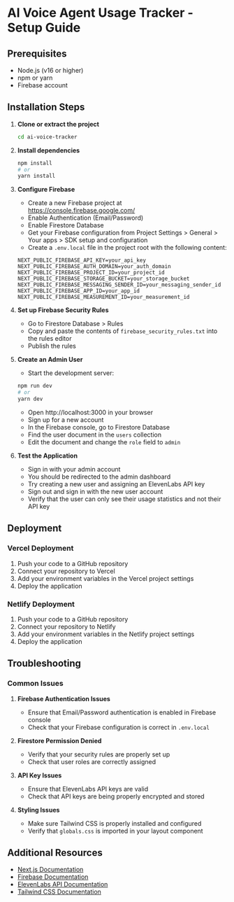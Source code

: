 # AI Voice Agent Usage Tracker - Setup Guide

## Prerequisites
- Node.js (v16 or higher)
- npm or yarn
- Firebase account

## Installation Steps

1. **Clone or extract the project**
   ```bash
   cd ai-voice-tracker
   ```

2. **Install dependencies**
   ```bash
   npm install
   # or
   yarn install
   ```

3. **Configure Firebase**
   - Create a new Firebase project at https://console.firebase.google.com/
   - Enable Authentication (Email/Password)
   - Enable Firestore Database
   - Get your Firebase configuration from Project Settings > General > Your apps > SDK setup and configuration
   - Create a `.env.local` file in the project root with the following content:
   ```
   NEXT_PUBLIC_FIREBASE_API_KEY=your_api_key
   NEXT_PUBLIC_FIREBASE_AUTH_DOMAIN=your_auth_domain
   NEXT_PUBLIC_FIREBASE_PROJECT_ID=your_project_id
   NEXT_PUBLIC_FIREBASE_STORAGE_BUCKET=your_storage_bucket
   NEXT_PUBLIC_FIREBASE_MESSAGING_SENDER_ID=your_messaging_sender_id
   NEXT_PUBLIC_FIREBASE_APP_ID=your_app_id
   NEXT_PUBLIC_FIREBASE_MEASUREMENT_ID=your_measurement_id
   ```

4. **Set up Firebase Security Rules**
   - Go to Firestore Database > Rules
   - Copy and paste the contents of `firebase_security_rules.txt` into the rules editor
   - Publish the rules

5. **Create an Admin User**
   - Start the development server:
   ```bash
   npm run dev
   # or
   yarn dev
   ```
   - Open http://localhost:3000 in your browser
   - Sign up for a new account
   - In the Firebase console, go to Firestore Database
   - Find the user document in the `users` collection
   - Edit the document and change the `role` field to `admin`

6. **Test the Application**
   - Sign in with your admin account
   - You should be redirected to the admin dashboard
   - Try creating a new user and assigning an ElevenLabs API key
   - Sign out and sign in with the new user account
   - Verify that the user can only see their usage statistics and not their API key

## Deployment

### Vercel Deployment
1. Push your code to a GitHub repository
2. Connect your repository to Vercel
3. Add your environment variables in the Vercel project settings
4. Deploy the application

### Netlify Deployment
1. Push your code to a GitHub repository
2. Connect your repository to Netlify
3. Add your environment variables in the Netlify project settings
4. Deploy the application

## Troubleshooting

### Common Issues

1. **Firebase Authentication Issues**
   - Ensure that Email/Password authentication is enabled in Firebase console
   - Check that your Firebase configuration is correct in `.env.local`

2. **Firestore Permission Denied**
   - Verify that your security rules are properly set up
   - Check that user roles are correctly assigned

3. **API Key Issues**
   - Ensure that ElevenLabs API keys are valid
   - Check that API keys are being properly encrypted and stored

4. **Styling Issues**
   - Make sure Tailwind CSS is properly installed and configured
   - Verify that `globals.css` is imported in your layout component

## Additional Resources

- [Next.js Documentation](https://nextjs.org/docs)
- [Firebase Documentation](https://firebase.google.com/docs)
- [ElevenLabs API Documentation](https://docs.elevenlabs.io/api-reference)
- [Tailwind CSS Documentation](https://tailwindcss.com/docs)
